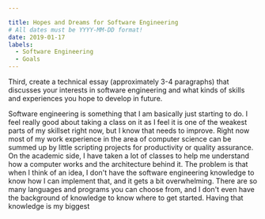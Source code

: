 ```yaml
---

title: Hopes and Dreams for Software Engineering
# All dates must be YYYY-MM-DD format!
date: 2019-01-17
labels:
  - Software Engineering
  - Goals
---
```


Third, create a technical essay (approximately 3-4 paragraphs) that discusses your interests in software engineering and what kinds of skills and experiences you hope to develop in future.


Software engineering is something that I am basically just starting to do. I feel really good about taking a class on it as I feel it is one of the weakest parts of my skillset right now, but I know that needs to improve. Right now most of my work experience in the area of computer science can be summed up by little scripting projects for productivity or quality assurance. On the academic side, I have taken a lot of classes to help me understand how a computer works and the architecture behind it. The problem is that when I think of an idea, I don't have the software engineering knowledge to know how I can implement that, and it gets a bit overwhelming. There are so many languages and programs you can choose from, and I don't even have the background of knowledge to know where to get started. Having that knowledge is my biggest 
